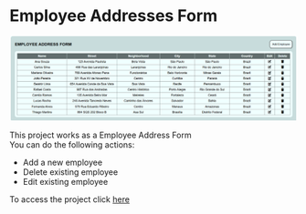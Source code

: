 # Employee Addresses Form

<p align="center">
  <img src="employee_address_form_logo.png" width="500">
</p>

<p>This project works as a Employee Address Form<br>
You can do the following actions:
</p>
<ul>
  <li>Add a new employee</li>
  <li>Delete existing employee</li>
  <li>Edit existing employee</li>
</ul>
<p>To access the project click <a href='https://employee-address-form.vercel.app/'>here</a> </p>


